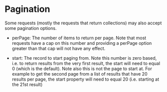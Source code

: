 # Pagination

Some requests (mostly the requests that return collections) may also accept some pagination options.

-	perPage: The number of items to return per page. Note that most requests have a cap on this number and providing a perPage option greater than that cap will not have any effect.

-	start: The record to start paging from. Note this number is zero based, i.e. to return results from the very first result, the start will need to equal 0 (which is the default). Note also this is not the page to start at. For example to get the second page from a list of results that have 20 results per page, the start property will need to equal 20 (i.e. starting at the 21st result)
